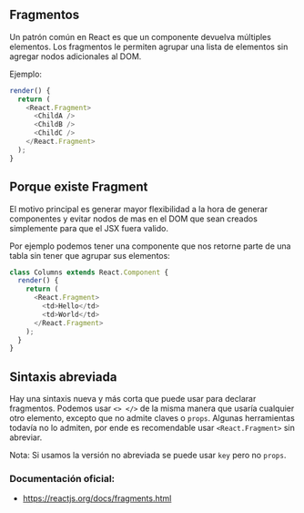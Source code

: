 ## Fragmentos
Un patrón común en React es que un componente devuelva múltiples elementos. Los fragmentos le permiten agrupar una lista de elementos sin agregar nodos adicionales al DOM.

Ejemplo:
```javascript
render() {
  return (
    <React.Fragment>
      <ChildA />
      <ChildB />
      <ChildC />
    </React.Fragment>
  );
}
```

## Porque existe Fragment
El motivo principal es generar mayor flexibilidad a la hora de generar componentes y evitar nodos de mas en el DOM que sean creados simplemente para que el JSX fuera valido.

Por ejemplo podemos tener una componente que nos retorne parte de una tabla sin tener que agrupar sus elementos:
```javascript
class Columns extends React.Component {
  render() {
    return (
      <React.Fragment>
        <td>Hello</td>
        <td>World</td>
      </React.Fragment>
    );
  }
}
```

## Sintaxis abreviada
Hay una sintaxis nueva y más corta que puede usar para declarar fragmentos.
Podemos usar `<> </>` de la misma manera que usaría cualquier otro elemento, excepto que no admite claves o `props`.
Algunas herramientas todavía no lo admiten, por ende es recomendable usar `<React.Fragment>` sin abreviar.

Nota: Si usamos la versión no abreviada se puede usar `key` pero no `props`.

### Documentación oficial:
- https://reactjs.org/docs/fragments.html
